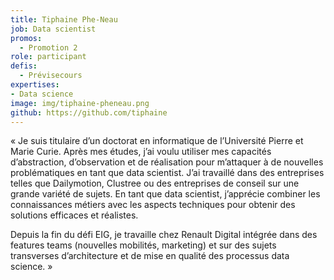 ```yaml
---
title: Tiphaine Phe-Neau
job: Data scientist
promos:
  - Promotion 2
role: participant
defis:
  - Prévisecours
expertises:
- Data science
image: img/tiphaine-pheneau.png
github: https://github.com/tiphaine
---
```


« Je suis titulaire d’un doctorat en informatique de l’Université Pierre et Marie Curie. Après mes études, j’ai voulu utiliser mes capacités d’abstraction, d’observation et de réalisation pour m’attaquer à de nouvelles problématiques en tant que data scientist. J’ai travaillé dans des entreprises telles que Dailymotion, Clustree ou des entreprises de conseil sur une grande variété de sujets. En tant que data scientist, j’apprécie combiner les connaissances métiers avec les aspects techniques pour obtenir des solutions efficaces et réalistes.

Depuis la fin du défi EIG, je travaille chez Renault Digital intégrée dans des features teams (nouvelles mobilités, marketing) et sur des sujets transverses d’architecture et de mise en qualité des processus data science. »
